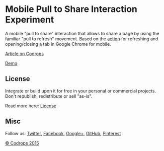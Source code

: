# Mobile Pull to Share Interaction Experiment

A mobile "pull to share" interaction that allows to share a page by using the familiar "pull to refresh" movement. Based on the [action](https://plus.google.com/+Chrome/posts/1GyqEu2opAE) for refreshing and opening/closing a tab in Google Chrome for mobile.

[Article on Codrops](http://tympanus.net/codrops/?p=24994)

[Demo](http://tympanus.net/Development/PullToShare)

## License

Integrate or build upon it for free in your personal or commercial projects. Don't republish, redistribute or sell "as-is". 

Read more here: [License](http://tympanus.net/codrops/licensing/)

## Misc

Follow us: [Twitter](http://www.twitter.com/codrops), [Facebook](http://www.facebook.com/pages/Codrops/159107397912), [Google+](https://plus.google.com/101095823814290637419), [GitHub](https://github.com/codrops), [Pinterest](http://www.pinterest.com/codrops/)

[© Codrops 2015](http://www.codrops.com)





